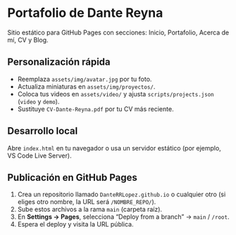 # Portafolio de Dante Reyna

Sitio estático para GitHub Pages con secciones: Inicio, Portafolio, Acerca de mí, CV y Blog.

## Personalización rápida
- Reemplaza `assets/img/avatar.jpg` por tu foto.
- Actualiza miniaturas en `assets/img/proyectos/`.
- Coloca tus videos en `assets/video/` y ajusta `scripts/projects.json` (`video` y `demo`).
- Sustituye `CV-Dante-Reyna.pdf` por tu CV más reciente.

## Desarrollo local
Abre `index.html` en tu navegador o usa un servidor estático (por ejemplo, VS Code Live Server).

## Publicación en GitHub Pages
1. Crea un repositorio llamado `DanteRRLopez.github.io` o cualquier otro (si eliges otro nombre, la URL será `/NOMBRE_REPO/`).
2. Sube estos archivos a la rama `main` (carpeta raíz).
3. En **Settings → Pages**, selecciona “Deploy from a branch” → `main` / `/root`.
4. Espera el deploy y visita la URL pública.
